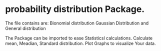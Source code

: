 # probability distribution Package.

The file contains are:
Bionomial distribution
Gaussian Distribution
and General distribution

The Package can be imported to ease Statisticsl calculations.
Calculate mean, Meadian, Standard distribution.
Plot Graphs to visualize Your data.
